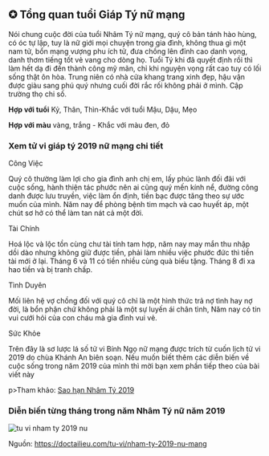  <h2>✪ Tổng quan tuổi Giáp Tý nữ mạng</h2>
           <p>Nói chung cuộc đời của tuổi Nhâm Tý nữ mạng, quý cô bản tánh hào hùng, có óc tự lập, tuy là nữ giới mọi chuyện trong gia đình, không thua gì một nam tử, bổn mạng vượng phu ích tử, đưa chồng lên đỉnh cao danh vọng, danh thơm tiếng tốt vẻ vang cho dòng họ. Tuổi Tý khi đã quyết định rồi thì làm hết dạ đi đến thành công mỹ mãn, chỉ khi nguyện vọng rất cao tuy có lối sống thật ôn hòa. Trung niên có nhà cửa khang trang xinh đẹp, hậu vận được giàu sang phú quý nhưng cuối đời rắc rối không phải ở mình. Cập trường thọ chi số.</p>
        <p><strong>Hợp với tuổi</strong> Kỷ, Thân, Thìn-Khắc với tuổi Mậu, Dậu, Mẹo</p>
        <p><strong>Hợp với màu</strong> vàng, trắng - Khắc với màu đen, đỏ</p>
            <h3>Xem tử vi giáp tý 2019 nữ mạng chi tiết</h3>
            <p>Công Việc</p>
<p>Quý cô thường làm lợi cho gia đình anh chị em, lấy phúc lành đối đãi với cuộc sống, hành thiện tác phước nên ai cũng quý mến kính nể, đường công danh được lưu truyền, việc làm ổn định, tiền bạc được tăng theo sự ước muốn của mình. Năm nay để phòng bệnh tim mạch và cao huyết áp, một chút sơ hở có thể làm tan nát cả một đời.</p>
<p>Tài Chính</p>
<p> Hoá lộc và lộc tồn cùng chư tài tính tam hợp, năm nay may mắn thu nhập dồi dào nhưng không giữ được tiền, phải làm nhiều việc phước đức thì tiền tài mới ở lại. Tháng 6 và 11 có tiền nhiều cùng quà biếu tặng. Tháng 8 đi xa  hao tiền và bị tranh chấp.</p>
<p>Tình Duyên</p>
<p>Mối liên hệ vợ chồng đối với quý cô chỉ là một hình thức trả nợ tình hay nợ đời, là bổn phận chứ không phải là một sự luyến ái chân tình, Năm nay có tin vui cưới hỏi của con cháu mà gia đình vui vẻ.</p>
<p>Sức Khỏe</p>
<p>Trên đây là sơ lược lá số tử vi Bính Ngọ nữ mạng được trích từ cuốn lịch tử vi 2019 do chùa Khánh An biên soạn. Nếu muốn biết thêm các diễn biến về cuộc sống trong năm 2019 của mình thì mời bạn xem phần tiếp theo của bài viết này</p>

p>Tham khảo: <a href="https://doctailieu.com/tu-vi/sao-han-nham-ty-2019">Sao hạn Nhâm Tý 2019</a></p>

<h3>Diễn biến từng tháng trong năm Nhâm Tý nữ năm 2019</h3>

<img src="https://i.imgur.com/jI8HdmW.jpg" alt="tu vi nham ty 2019 nu" >

<p>Nguồn: <a href="https://doctailieu.com/tu-vi/nham-ty-2019-nu-mang" title="tử vi giáp tý 2019 nữ mạng">https://doctailieu.com/tu-vi/nham-ty-2019-nu-mang</a></p>
